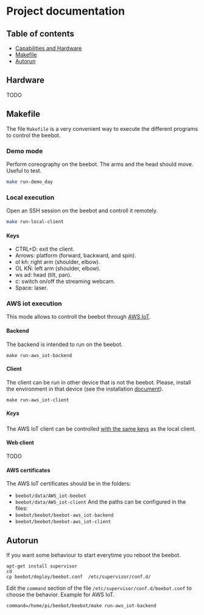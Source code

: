 # Project documentation

## Table of contents
* [Capabilities and Hardware]("#hardware")
* [Makefile]("#makefile")
* [Autorun]("#autorun")


## Hardware  <a name="hardware"></a>
TODO



## Makefile  <a name="makefile"></a>
The file `Makefile` is a very convenient way to execute the different programs to control the beebot.

### Demo mode
Perform coreography on the beebot. The arms and the head should move. Useful to test.
```bash
make run-demo_day
```

### Local execution
Open an SSH session on the beebot and controll it remotely.
```bash
make run-local-client
```
#### Keys <a name="keys"></a>
* CTRL+D: exit the client.
* Arrows: platform (forward, backward, and spin).
* ol kñ: right arm (shoulder, elbow).
* OL KÑ: left arm (shoulder, elbow).
* ws ad: head (tilt, pan).
* c: switch on/off the streaming webcam.
* Space: laser.


### AWS iot execution
This mode allows to controll the beebot through [AWS IoT](https://aws.amazon.com/iot/).

#### Backend
The backend is intended to run on the beebot.
```
make run-aws_iot-backend
```

#### Client
The client can be run in other device that is not the beebot. Please, install the environment in that device (see the installation [document](installation.md#project)).
```
make run-aws_iot-client
```

##### Keys
The AWS IoT client can be controlled [with the same keys](#keys) as the local client.


#### Web client
TODO

#### AWS certificates
The AWS IoT certificates should be in the folders:
* `beebot/data/AWS_iot-beebot`
* `beebot/data/AWS_iot-client`
And the paths can be configured in the files:
* `beebot/beebot/beebot-aws_iot-backend`
* `beebot/beebot/beebot-aws_iot-client`


## Autorun  <a name="autorun"></a>
If you want some behaviour to start everytime you reboot the beebot.
```
apt-get install supervisor
cd
cp beebot/deploy/beebot.conf  /etc/supervisor/conf.d/
```

Edit the `command` section of the file `/etc/supervisor/conf.d/beebot.conf` to choose the behavior.
Example for AWS IoT.
```
command=/home/pi/beebot/beebot/make run-aws_iot-backend
```
